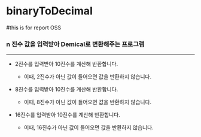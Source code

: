 # binaryToDecimal

#this is for report OSS
### n 진수 값을 입력받아 Demical로 변환해주는 프로그램

------------------

* 2진수를 입력받아 10진수를 계산해 반환합니다. 
    - 이때, 2진수가 아닌 값이 들어오면 값을 반환하지 않습니다. 

* 8진수를 입력받아 10진수를 계산해 반환합니다. 
    - 이때, 8진수가 아닌 값이 들어오면 값을 반환하지 않습니다. 

* 16진수를 입력받아 10진수를 계산해 반환합니다. 
    - 이때, 16진수가 아닌 값이 들어오면 값을 반환하지 않습니다. 

